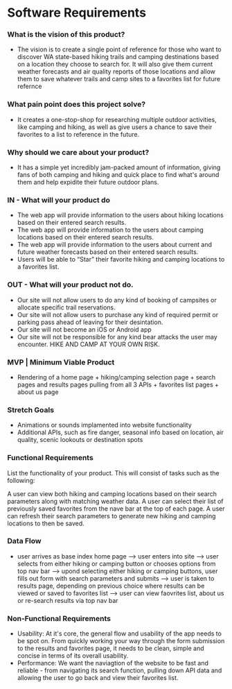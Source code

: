 # Software Requirements

### What is the vision of this product?
- The vision is to create a single point of reference for those who want to discover WA state-based hiking trails and camping destinations based on a location they choose to search for. It will also give them current weather forecasts and air quality reports of those locations and allow them to save whatever trails and camp sites to a favorites list for future refernce 

### What pain point does this project solve?
- It creates a one-stop-shop for researching multiple outdoor activities, like camping and hiking, as well as give users a chance to save their favorites to a list to reference in the future.

### Why should we care about your product?
- It has a simple yet incredibly jam-packed amount of information, giving fans of both camping and hiking and quick place to find what's around them and help expidite their future outdoor plans.

### IN - What will your product do
- The web app will provide information to the users about hiking locations based on their entered search results. 
- The web app will provide information to the users about camping locations based on their entered search results.
- The web app will provide information to the users about current and future weather forecasts based on their entered search results.
- Users will be able to “Star” their favorite hiking and camping locations to a favorites list.

### OUT - What will your product not do.
- Our site will not allow users to do any kind of booking of campsites or allocate specific trail reservations.
- Our site will not allow users to purchase any kind of required permit or parking pass ahead of leaving for their desintation.
- Our site will not become an iOS or Android app
- Our site will not be responsible for any kind bear attacks the user may encounter. HIKE AND CAMP AT YOUR OWN RISK.

### MVP | Minimum Viable Product
- Rendering of a home page + hiking/camping selection page + search pages and results pages pulling from all 3 APIs + favorites list pages + about us page

### Stretch Goals
- Animations or sounds implamented into website functionality
- Additional APIs, such as fire danger, seasonal info based on location, air quality, scenic lookouts or destination spots

### Functional Requirements
List the functionality of your product. This will consist of tasks such as the following:

A user can view both hiking and camping locations based on their search parameters along with matching weather data.
A user can select their list of previously saved favorites from the nave bar at the top of each page.
A user can refresh their search parameters to generate new hiking and camping locations to then be saved.

### Data Flow
- user arrives as base index home page --> user enters into site --> user selects from either hiking or camping button or chooses options from top nav bar --> upond selecting either hiking or camping buttons, user fills out form with search parameters and submits --> user is taken to results page, depending on previous choice where results can be viewed or saved to favorites list --> user can view faovrites list, about us or re-search results via top nav bar

### Non-Functional Requirements
- Usability: At it's core, the general flow and usability of the app needs to be spot on. From quickly working your way through the form submission to the results and favorites page, it needs to be clean, simple and concise in terms of its overall usability.
- Performance: We want the naviagtion of the website to be fast and reliable - from navigating its search function, pulling down API data and allowing the user to go back and view their favorites list.

